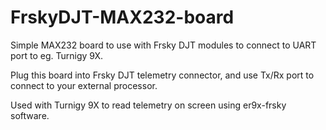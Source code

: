 # FrskyDJT-MAX232-board
Simple MAX232 board to use with Frsky DJT modules to connect to UART port to eg. Turnigy 9X.

Plug this board into Frsky DJT telemetry connector, and use Tx/Rx port to connect to your external processor.

Used with Turnigy 9X to read telemetry on screen using er9x-frsky software.
